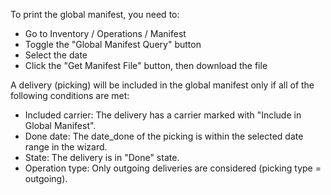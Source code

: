 To print the global manifest, you need to:

- Go to Inventory / Operations / Manifest
- Toggle the "Global Manifest Query" button
- Select the date
- Click the "Get Manifest File" button, then download the file


A delivery (picking) will be included in the global manifest only if all of the following conditions are met:

- Included carrier: The delivery has a carrier marked with "Include in Global Manifest".
- Done date: The date_done of the picking is within the selected date range in the wizard.
- State: The delivery is in "Done" state.
- Operation type: Only outgoing deliveries are considered (picking type = outgoing).

